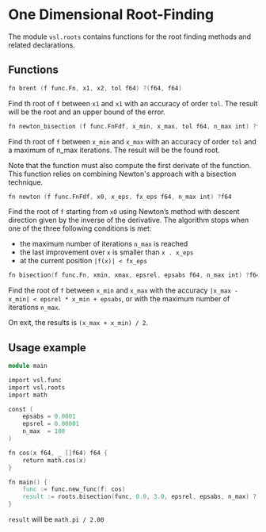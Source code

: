 # One Dimensional Root-Finding

The module `vsl.roots` contains functions for the root finding methods and related declarations.

## Functions

```v ignore
fn brent (f func.Fn, x1, x2, tol f64) ?(f64, f64)
```

Find th root of `f` between `x1` and `x1` with an accuracy
of order `tol`. The result will be the root and an upper bound of the error.

```v ignore
fn newton_bisection (f func.FnFdf, x_min, x_max, tol f64, n_max int) ?f64
```

Find th root of `f` between `x_min` and `x_max` with an accuracy
of order `tol` and a maximum of n_max iterations. The result will be the found root.

Note that the function must also compute the first derivate of the function. This function
relies on combining Newton's approach with a bisection technique.

```v ignore
fn newton (f func.FnFdf, x0, x_eps, fx_eps f64, n_max int) ?f64
```

Find the root of `f` starting from `x0` using Newton’s method with
descent direction given by the inverse of the derivative.
The algorithm stops when one of the three following conditions is met:

- the maximum number of iterations `n_max` is reached
- the last improvement over `x` is smaller than `x . x_eps`
- at the current position `|f(x)| < fx_eps`

```v ignore
fn bisection(f func.Fn, xmin, xmax, epsrel, epsabs f64, n_max int) ?f64
```

Find the root of `f` between `x_min` and `x_max` with the accuracy
`|x_max - x_min| < epsrel * x_min + epsabs`,
or with the maximum number of iterations `n_max`.

On exit, the results is `(x_max + x_min) / 2`.

## Usage example

```v
module main

import vsl.func
import vsl.roots
import math

const (
	epsabs = 0.0001
	epsrel = 0.00001
	n_max  = 100
)

fn cos(x f64, _ []f64) f64 {
	return math.cos(x)
}

fn main() {
	func := func.new_func(f: cos)
	result := roots.bisection(func, 0.0, 3.0, epsrel, epsabs, n_max) ?
}
```

`result` will be `math.pi / 2.00`

